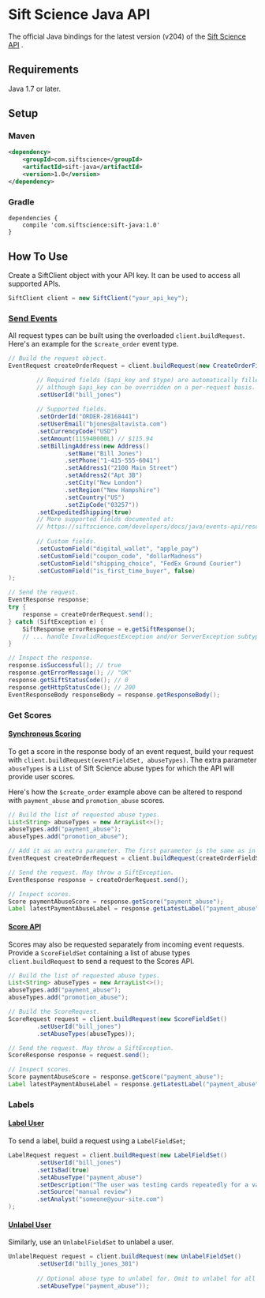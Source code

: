 # Sift Science Java API

The official Java bindings for the latest version (v204) of the [Sift Science API](https://siftscience.com/developers/docs/java/apis-overview) .

## Requirements
Java 1.7 or later.

## Setup
### Maven
```xml
<dependency>
    <groupId>com.siftscience</groupId>
    <artifactId>sift-java</artifactId>
    <version>1.0</version>
</dependency>
```
### Gradle
```
dependencies {
    compile 'com.siftscience:sift-java:1.0'
}
```

## How To Use

Create a SiftClient object with your API key. It can be used to access
all supported APIs.
```java
SiftClient client = new SiftClient("your_api_key");
```

### [Send Events](https://siftscience.com/developers/docs/java/events-api)

All request types can be built using the overloaded `client.buildRequest`.
Here's an example for the `$create_order` event type.
```java
// Build the request object.
EventRequest createOrderRequest = client.buildRequest(new CreateOrderFieldSet()

        // Required fields ($api_key and $type) are automatically filled in by the library,
        // although $api_key can be overridden on a per-request basis.
        .setUserId("bill_jones") 
        
        // Supported fields.
        .setOrderId("ORDER-28168441")
        .setUserEmail("bjones@altavista.com")
        .setCurrencyCode("USD")
        .setAmount(115940000L) // $115.94
        .setBillingAddress(new Address()
                .setName("Bill Jones")
                .setPhone("1-415-555-6041")
                .setAddress1("2100 Main Street")
                .setAddress2("Apt 3B")
                .setCity("New London")
                .setRegion("New Hampshire")
                .setCountry("US")
                .setZipCode("03257"))
        .setExpeditedShipping(true)
        // More supported fields documented at:
        // https://siftscience.com/developers/docs/java/events-api/reserved-events/create-order
        
        // Custom fields.
        .setCustomField("digital_wallet", "apple_pay")
        .setCustomField("coupon_code", "dollarMadness")
        .setCustomField("shipping_choice", "FedEx Ground Courier")
        .setCustomField("is_first_time_buyer", false)
);

// Send the request.
EventResponse response;
try {
    response = createOrderRequest.send();
} catch (SiftException e) {
    SiftResponse errorResponse = e.getSiftResponse();
    // ... handle InvalidRequestException and/or ServerException subtypes.
}

// Inspect the response.
response.isSuccessful(); // true
response.getErrorMessage(); // "OK"
response.getSiftStatusCode(); // 0
response.getHttpStatusCode(); // 200
EventResponseBody responseBody = response.getResponseBody();
```

### Get Scores
#### [Synchronous Scoring](https://siftscience.com/developers/docs/java/score-api/synchronous-scores)
To get a score in the response body of an event request, build your
request with `client.buildRequest(eventFieldSet, abuseTypes)`. The extra
parameter `abuseTypes` is a `List` of Sift Science abuse types for which
the API will provide user scores.

Here's how the `$create_order` example above can be altered to respond
with `payment_abuse` and `promotion_abuse` scores.

```java
// Build the list of requested abuse types.
List<String> abuseTypes = new ArrayList<>();
abuseTypes.add("payment_abuse");
abuseTypes.add("promotion_abuse");

// Add it as an extra parameter. The first parameter is the same as in the first example.
EventRequest createOrderRequest = client.buildRequest(createOrderFieldSet, abuseTypes);

// Send the request. May throw a SiftException.
EventResponse response = createOrderRequest.send();

// Inspect scores.
Score paymentAbuseScore = response.getScore("payment_abuse");
Label latestPaymentAbuseLabel = response.getLatestLabel("payment_abuse");
```

#### [Score API](https://siftscience.com/developers/docs/java/score-api/score-api)
Scores may also be requested separately from incoming event requests.
Provide a `ScoreFieldSet` containing a list of abuse types `client.buildRequest`
to send a request to the Scores API.

```java
// Build the list of requested abuse types.
List<String> abuseTypes = new ArrayList<>();
abuseTypes.add("payment_abuse");
abuseTypes.add("promotion_abuse");

// Build the ScoreRequest.
ScoreRequest request = client.buildRequest(new ScoreFieldSet()
        .setUserId("bill_jones")
        .setAbuseTypes(abuseTypes));

// Send the request. May throw a SiftException.
ScoreResponse response = request.send();

// Inspect scores.
Score paymentAbuseScore = response.getScore("payment_abuse");
Label latestPaymentAbuseLabel = response.getLatestLabel("payment_abuse");
```

### Labels
#### [Label User](https://siftscience.com/developers/docs/java/labels-api)
To send a label, build a request using a `LabelFieldSet`;
```java
LabelRequest request = client.buildRequest(new LabelFieldSet()
        .setUserId("bill_jones")
        .setIsBad(true)
        .setAbuseType("payment_abuse")
        .setDescription("The user was testing cards repeatedly for a valid card")
        .setSource("manual review")
        .setAnalyst("someone@your-site.com")
);
```

#### [Unlabel User](https://siftscience.com/developers/docs/java/labels-api/unlabel-user)
Similarly, use an `UnlabelFieldSet` to unlabel a user.
```java
UnlabelRequest request = client.buildRequest(new UnlabelFieldSet()
        .setUserId("billy_jones_301")
        
        // Optional abuse type to unlabel for. Omit to unlabel for all abuse types.
        .setAbuseType("payment_abuse"));
```
